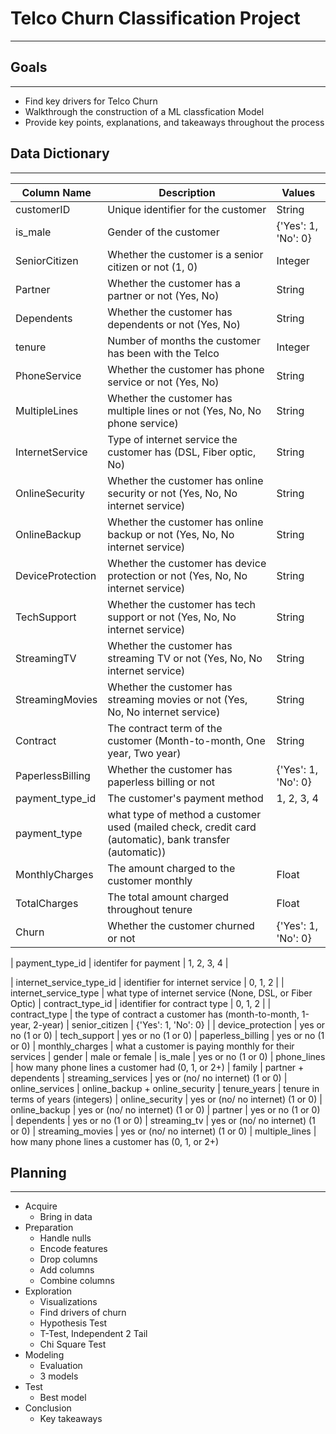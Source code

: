# Telco Churn Classification Project
***

## Goals
***
- Find key drivers for Telco Churn
- Walkthrough the construction of a ML classfication Model
- Provide key points, explanations, and takeaways throughout the process

## Data Dictionary
***
| Column Name | Description | Values |
|-------------|-------------|----------|
| customerID  | Unique identifier for the customer | String |
| is_male     | Gender of the customer | {'Yes': 1, 'No': 0} |
| SeniorCitizen | Whether the customer is a senior citizen or not (1, 0) | Integer |
| Partner     | Whether the customer has a partner or not (Yes, No) | String |
| Dependents  | Whether the customer has dependents or not (Yes, No) | String |
| tenure      | Number of months the customer has been with the Telco | Integer |
| PhoneService | Whether the customer has phone service or not (Yes, No) | String |
| MultipleLines | Whether the customer has multiple lines or not (Yes, No, No phone service) | String |
| InternetService | Type of internet service the customer has (DSL, Fiber optic, No) | String |
| OnlineSecurity | Whether the customer has online security or not (Yes, No, No internet service) | String |
| OnlineBackup | Whether the customer has online backup or not (Yes, No, No internet service) | String |
| DeviceProtection | Whether the customer has device protection or not (Yes, No, No internet service) | String |
| TechSupport | Whether the customer has tech support or not (Yes, No, No internet service) | String |
| StreamingTV | Whether the customer has streaming TV or not (Yes, No, No internet service) | String |
| StreamingMovies | Whether the customer has streaming movies or not (Yes, No, No internet service) | String |
| Contract | The contract term of the customer (Month-to-month, One year, Two year) | String |
| PaperlessBilling | Whether the customer has paperless billing or not | {'Yes': 1, 'No': 0} |
| payment_type_id | The customer's payment method | 1, 2, 3, 4 |
| payment_type | what type of method a customer used (mailed check, credit card (automatic), bank transfer (automatic)) |
| MonthlyCharges | The amount charged to the customer monthly | Float |
| TotalCharges | The total amount charged throughout tenure | Float |
| Churn       | Whether the customer churned or not | {'Yes': 1, 'No': 0} | 

| payment_type_id | identifer for payment | 1, 2, 3, 4 |

| internet_service_type_id | identifier for internet service | 0, 1, 2 |
| internet_service_type | what type of internet service (None, DSL, or Fiber Optic)
| contract_type_id | identifier for contract type | 0, 1, 2 |
| contract_type | the type of contract a customer has (month-to-month, 1-year, 2-year)
| senior_citizen | {'Yes': 1, 'No': 0} |
| device_protection | yes or no (1 or 0)
| tech_support | yes or no (1 or 0)
| paperless_billing | yes or no (1 or 0)
| monthly_charges | what a customer is paying monthly for their services
| gender | male or female
| is_male | yes or no (1 or 0)
| phone_lines | how many phone lines a customer had (0, 1, or 2+)
| family | partner + dependents
| streaming_services | yes or (no/ no internet) (1 or 0)
| online_services | online_backup + online_security
| tenure_years | tenure in terms of years (integers)
| online_security | yes or (no/ no internet) (1 or 0)
| online_backup | yes or (no/ no internet) (1 or 0)
| partner | yes or no (1 or 0)
| dependents | yes or no (1 or 0)
| streaming_tv | yes or (no/ no internet) (1 or 0)
| streaming_movies | yes or (no/ no internet) (1 or 0)
| multiple_lines | how many phone lines a customer has (0, 1, or 2+)






## Planning
***
- Acquire
  - Bring in data
- Preparation
  - Handle nulls
  - Encode features
  - Drop columns
  - Add columns
  - Combine columns
- Exploration
  - Visualizations
  - Find drivers of churn
  - Hypothesis Test
  - T-Test, Independent 2 Tail
  - Chi Square Test
- Modeling
  - Evaluation
  - 3 models
- Test
  - Best model
- Conclusion
  - Key takeaways
